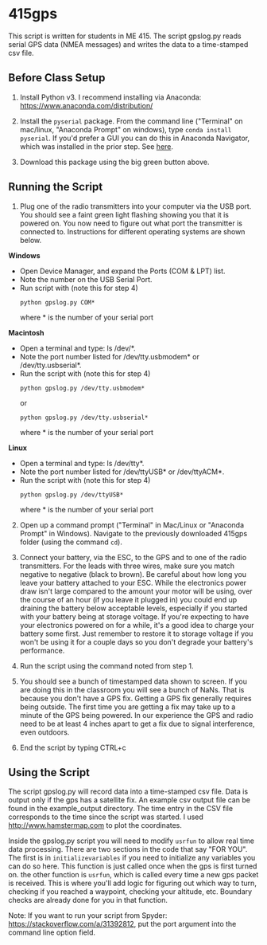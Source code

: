 # 415gps

This script is written for students in ME 415.  The script gpslog.py reads serial GPS data (NMEA messages) and writes the data to a time-stamped csv file.

## Before Class Setup

1. Install Python v3.  I recommend installing via Anaconda: <https://www.anaconda.com/distribution/>

2. Install the `pyserial` package.  From the command line ("Terminal" on mac/linux, "Anaconda Prompt" on windows), type `conda install pyserial`.  If you'd prefer a GUI you can do this in Anaconda Navigator, which was installed in the prior step.  See [here](https://docs.anaconda.com/anaconda/navigator/tutorials/manage-packages/).

3. Download this package using the big green button above.

## Running the Script

1. Plug one of the radio transmitters into your computer via the USB port.  You should see a faint green light flashing showing you that it is powered on.  You now need to figure out what port the transmitter is connected to. Instructions for different operating systems are shown below.

**Windows**
* Open Device Manager, and expand the Ports (COM & LPT) list.
* Note the number on the USB Serial Port.
* Run script with (note this for step 4)
  ```
  python gpslog.py COM*
  ```
  where * is the number of your serial port

**Macintosh**
* Open a terminal and type: ls /dev/*.
* Note the port number listed for /dev/tty.usbmodem* or /dev/tty.usbserial*.
* Run the script with (note this for step 4)
  ```
  python gpslog.py /dev/tty.usbmodem*
  ```
  or 
  ```
  python gpslog.py /dev/tty.usbserial*
  ```
  where * is the number of your serial port

**Linux**
* Open a terminal and type: ls /dev/tty*.
* Note the port number listed for /dev/ttyUSB* or /dev/ttyACM*.
* Run the script with (note this for step 4)
  ```
  python gpslog.py /dev/ttyUSB*
  ```
  where * is the number of your serial port

2. Open up a command prompt ("Terminal" in Mac/Linux or "Anaconda Prompt" in Windows).  Navigate to the previously downloaded 415gps folder (using the command `cd`).

3. Connect your battery, via the ESC, to the GPS and to one of the radio transmitters.  For the leads with three wires, make sure you match negative to negative (black to brown).  Be careful about how long you leave your battery attached to your ESC.  While the electronics power draw isn't large compared to the amount your motor will be using, over the course of an hour (if you leave it plugged in) you could end up draining the battery below acceptable levels, especially if you started with your battery being at storage voltage.  If you're expecting to have your electronics powered on for a while, it's a good idea to charge your battery some first.  Just remember to restore it to storage voltage if you won't be using it for a couple days so you don't degrade your battery's performance.

4. Run the script using the command noted from step 1.

5. You should see a bunch of timestamped data shown to screen.  If you are doing this in the classroom you will see a bunch of NaNs.  That is because you don't have a GPS fix.  Getting a GPS fix generally requires being outside.  The first time you are getting a fix may take up to a minute of the GPS being powered.  In our experience the GPS and radio need to be at least 4 inches apart to get a fix due to signal interference, even outdoors.

6. End the script by typing CTRL+c

## Using the Script

The script gpslog.py will record data into a time-stamped csv file.  Data is output only if the gps has a satellite fix.  An example csv output file can be found in the example_output directory.  The time entry in the CSV file corresponds to the time since the script was started.  I used http://www.hamstermap.com to plot the coordinates.

Inside the gpslog.py script you will need to modify `usrfun` to allow real time data processing. There are two sections in the code that say "FOR YOU".  The first is in `initializevariables` if you need to initialize any variables you can do so here.  This function is just called once when the gps is first turned on.  the other function is `usrfun`, which is called every time a new gps packet is received.  This is where you'll add logic for figuring out which way to turn, checking if you reached a waypoint, checking your altitude, etc.  Boundary checks are already done for you in that function.

Note: If you want to run your script from Spyder: <https://stackoverflow.com/a/31392812>, put the port argument into the command line option field.
